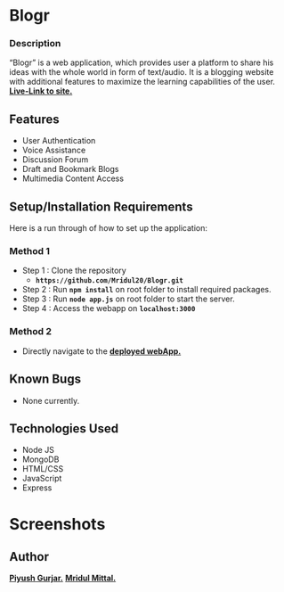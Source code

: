 # Blogr
### Description


“Blogr” is a web application, which provides user a platform to share his ideas with the whole world in form of text/audio. It is a blogging website with additional features to maximize the learning capabilities of the user. <br />
**[Live-Link to site.](https://bl0gr.herokuapp.com/)**


## Features
- User Authentication
- Voice Assistance
- Discussion Forum
- Draft and Bookmark Blogs
- Multimedia Content Access

## Setup/Installation Requirements
Here is a run through of how to set up the application:

### Method 1
* Step 1 : Clone the repository
  * **`https://github.com/Mridul20/Blogr.git`**
* Step 2 : Run **`npm install`** on root folder to install required packages.
* Step 3 : Run **`node app.js`** on root folder to start the server.
* Step 4 : Access the webapp on **`localhost:3000`**

### Method 2
* Directly navigate to the **[deployed webApp.](https://bl0gr.herokuapp.com/)**

## Known Bugs
* None currently.


## Technologies Used

- Node JS
- MongoDB
- HTML/CSS
- JavaScript
- Express

# Screenshots

<!-- <img src="https://github.com/Mridul20/VoteIt/blob/main/screenshots/ss1.PNG" alt=""  width="700" height="400" />
<img src="https://github.com/Mridul20/VoteIt/blob/main/screenshots/ss2.PNG" alt=""  width="700" height="400" />
<img src="https://github.com/Mridul20/VoteIt/blob/main/screenshots/ss3.PNG" alt=""  width="700" height="400" /> -->


## Author
 **[Piyush Gurjar.](https://github.com/Piyush4064)**
 **[Mridul Mittal.](https://github.com/Mridul20)**
